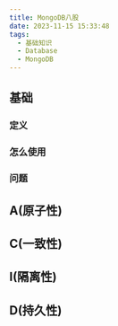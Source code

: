 ```yaml
---
title: MongoDB八股
date: 2023-11-15 15:33:48
tags:
  - 基础知识
  - Database
  - MongoDB
---
```

## 基础
### 定义
### 怎么使用
### 问题

## A(原子性)
## C(一致性)
## I(隔离性)

## D(持久性)

